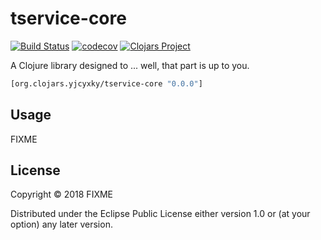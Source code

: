 # tservice-core
[![Build Status](https://travis-ci.org//.svg?branch=master)](https://travis-ci.org//)
[![codecov](https://codecov.io/gh///branch/master/graph/badge.svg)](https://codecov.io/gh//)
[![Clojars Project](https://img.shields.io/clojars/v/org.clojars.yjcyxky/tservice-core.svg)](https://clojars.org/org.clojars.yjcyxky/tservice-core)

A Clojure library designed to ... well, that part is up to you.

```clj
[org.clojars.yjcyxky/tservice-core "0.0.0"]
```

## Usage

FIXME

## License

Copyright © 2018 FIXME

Distributed under the Eclipse Public License either version 1.0 or (at
your option) any later version.
